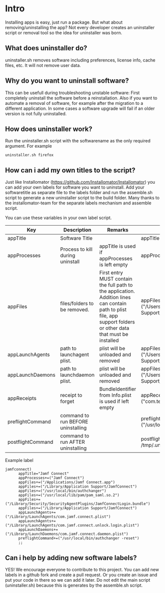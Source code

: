 # Intro
Installing apps is easy, just run a package. But what about removing/uninstalling the app?
Not every developer creates an uninstaller script or removal tool so the idea for uninstaller was born.

## What does uninstaller do?
uninstaller.sh removes software including preferences, license info, cache files, etc. It will not remove user data.


## Why do you want to uninstall software?
This can be usefull during troubleshooting unstable software: First completely uninstall the software before a reinstallation.
Also if you want to automate a removal of software, for example after the migration to a different application.
In some cases a software upgrade will fail if an older version is not fully uninstalled.


## How does uninstaller work?
Run the uninstaller.sh script with the softwarename as the only required argument. For example
```
uninstaller.sh firefox
```

## How can i add my own titles to the script?
Just like Installomator (https://github.com/Installomator/Installomator) you can add your own labels for software you want to uninstall. Add your softwaretitle as separate file to the labels folder and run the assemble.sh script to generate a new uninstaller script to the build folder.
 Many thanks to the installomator-team for the separate labels mechanism and assemble script.
 
You can use these variables in your own label script.


| Key  | Description | Remarks | Example |
| ------------- | ------------- |-------------|-------------|
| appTitle  | Software Title  |  | appTitle="Jamf Connect"|
| appProcesses  | Process to kill during uninstall  | appTitle is used if appProcesses is left empty | appProcesses+=("Jamf Connect")|
| appFiles  | files/folders to be removed. | First entry MUST contain the full path to the application. Addition lines can contain path to plist file, app support folders or other data that must be installed |  appFiles+=("/Users/$loggedInUser/Library/Application Support/JamfConnect")|
| appLaunchAgents  | path to launchagent plist. | plist will be unloaded and removed |  appFiles+=("/Users/$loggedInUser/Library/Application Support/JamfConnect")|
| appLaunchDaemons  | path to launchdaemon plist. | plist will be unloaded and removed  |  appFiles+=("/Users/$loggedInUser/Library/Application Support/JamfConnect")|
| appReceipts  | receipt to forget  | BundleIdentifier from Info.plist is used if left empty  | appReceipts+=("com.teamviewer.AuthorizationPlugin")|
| preflightCommand | command to run BEFORE uninstalling |  | preflightCommand+=("/usr/local/bin/authchanger -reset")|
| postflightCommand | command to run AFTER uninstalling |  | postflightCommand+=("touch /tmp/.uninstall-done")|


Example label
```
jamfconnect)
      appTitle="Jamf Connect"
      appProcesses+=("Jamf Connect")
      appFiles+=("/Applications/Jamf Connect.app")
      appFiles+=("/Library/Application Support/JamfConnect")
      appFiles+=("/usr/local/bin/authchanger")
      appFiles+=("/usr/local/lib/pam/pam_saml.so.2")
      appFiles+=("/Library/Security/SecurityAgentPlugins/JamfConnectLogin.bundle")
      appFiles+=("/Library/Application Support/JamfConnect")
      appLaunchAgents+=("/Library/LaunchAgents/com.jamf.connect.plist")
      appLaunchAgents+=("/Library/LaunchAgents/com.jamf.connect.unlock.login.plist")
      appLaunchDaemons+=("/Library/LaunchDaemons/com.jamf.connect.daemon.plist")
      preflightCommand+=("/usr/local/bin/authchanger -reset")
      ;;
```


## Can i help by adding new software labels?
YES! We encourage everyone to contribute to this project. You can add new labels in a github fork and create a pull request. Or you create an issue and put your code in there so we can add it later. Do not edit the main script (uninstaller.sh) because this is generates by the assemble.sh script.

